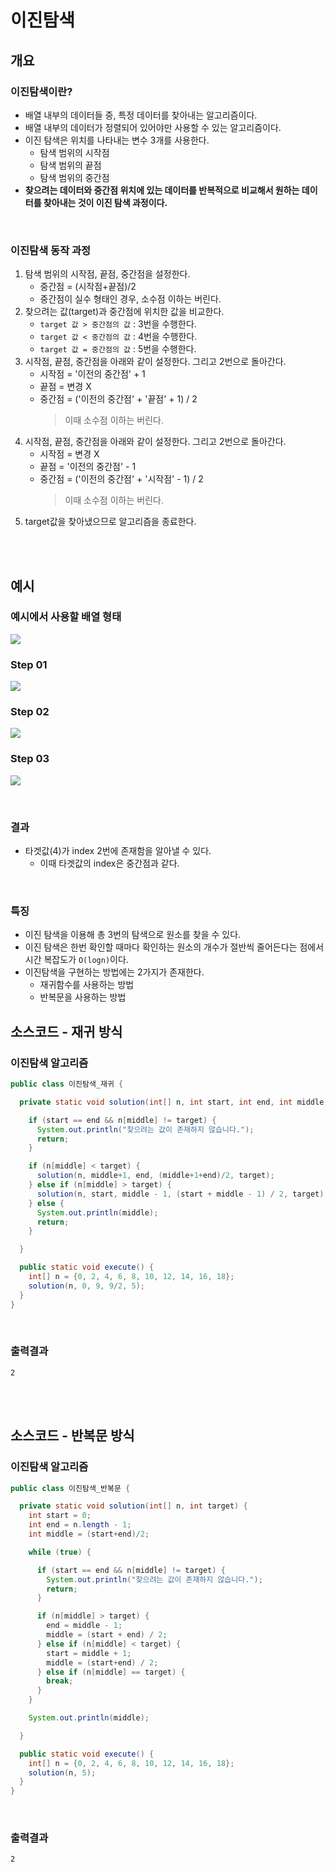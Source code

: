# 이진탐색
## 개요
### 이진탐색이란?
- 배열 내부의 데이터들 중, 특정 데이터를 찾아내는 알고리즘이다.
- 배열 내부의 데이터가 정렬되어 있어야만 사용할 수 있는 알고리즘이다.
- 이진 탐색은 위치를 나타내는 변수 3개를 사용한다.
  - 탐색 범위의 시작점
  - 탐색 범위의 끝점
  - 탐색 범위의 중간점
- **찾으려는 데이터와 중간점 위치에 있는 데이터를 반복적으로 비교해서 원하는 데이터를 찾아내는 것이 이진 탐색 과정이다.**

<br/>

### 이진탐색 동작 과정
1. 탐색 범위의 시작점, 끝점, 중간점을 설정한다.
    - 중간점 = (시작점+끝점)/2
    - 중간점이 실수 형태인 경우, 소수점 이하는 버린다.
2. 찾으려는 값(target)과 중간점에 위치한 값을 비교한다.
    - `target 값 > 중간점의 값` : 3번을 수행한다.
    - `target 값 < 중간점의 값` : 4번을 수행한다.
    - `target 값 = 중간점의 값` : 5번을 수행한다.
3. 시작점, 끝점, 중간점을 아래와 같이 설정한다. 그리고 2번으로 돌아간다.
    - 시작점 = '이전의 중간점' + 1
    - 끝점 = 변경 X
    - 중간점 = ('이전의 중간점' + '끝점' + 1) / 2
        > 이때 소수점 이하는 버린다.
4. 시작점, 끝점, 중간점을 아래와 같이 설정한다. 그리고 2번으로 돌아간다.
    - 시작점 = 변경 X
    - 끝점 = '이전의 중간점' - 1
    - 중간점 = ('이전의 중간점' + '시작점' - 1) / 2
      > 이때 소수점 이하는 버린다.
5. target값을 찾아냈으므로 알고리즘을 종료한다.

<br/><br/>

## 예시
### 예시에서 사용할 배열 형태
![](./img/Untitled01.jpg)

### Step 01
![](./img/Untitled02.jpg)

### Step 02
![](./img/Untitled03.jpg)

### Step 03
![](./img/Untitled04.jpg)

<br/>

### 결과
- 타겟값(4)가 index 2번에 존재함을 알아낼 수 있다.
  - 이때 타겟값의 index은 중간점과 같다.

<br/>

### 특징
- 이진 탐색을 이용해 총 3번의 탐색으로 원소를 찾을 수 있다.
- 이진 탐색은 한번 확인할 때마다 확인하는 원소의 개수가 절반씩 줄어든다는 점에서 시간 복잡도가 `O(logn)`이다.
- 이진탐색을 구현하는 방법에는 2가지가 존재한다.
  - 재귀함수를 사용하는 방법
  - 반복문을 사용하는 방법

## 소스코드 - 재귀 방식
### 이진탐색 알고리즘
```java
public class 이진탐색_재귀 {

  private static void solution(int[] n, int start, int end, int middle, int target) {

    if (start == end && n[middle] != target) {
      System.out.println("찾으려는 값이 존재하지 않습니다.");
      return;
    }

    if (n[middle] < target) {
      solution(n, middle+1, end, (middle+1+end)/2, target);
    } else if (n[middle] > target) {
      solution(n, start, middle - 1, (start + middle - 1) / 2, target);
    } else {
      System.out.println(middle);
      return;
    }

  }

  public static void execute() {
    int[] n = {0, 2, 4, 6, 8, 10, 12, 14, 16, 18};
    solution(n, 0, 9, 9/2, 5);
  }
}

```

<br/>

### 출력결과
```text
2
```

<br/><br/>

## 소스코드 - 반복문 방식
### 이진탐색 알고리즘
```java
public class 이진탐색_반복문 {

  private static void solution(int[] n, int target) {
    int start = 0;
    int end = n.length - 1;
    int middle = (start+end)/2;

    while (true) {

      if (start == end && n[middle] != target) {
        System.out.println("찾으려는 값이 존재하지 않습니다.");
        return;
      }

      if (n[middle] > target) {
        end = middle - 1;
        middle = (start + end) / 2;
      } else if (n[middle] < target) {
        start = middle + 1;
        middle = (start+end) / 2;
      } else if (n[middle] == target) {
        break;
      }
    }

    System.out.println(middle);

  }

  public static void execute() {
    int[] n = {0, 2, 4, 6, 8, 10, 12, 14, 16, 18};
    solution(n, 5);
  }
}

```

<br/>

### 출력결과
```text
2
``` 